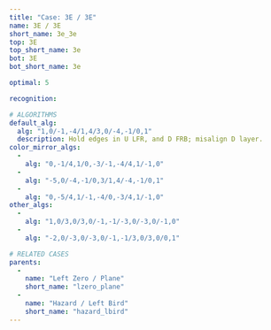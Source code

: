 ```yaml
---
title: "Case: 3E / 3E"
name: 3E / 3E
short_name: 3e_3e
top: 3E
top_short_name: 3e
bot: 3E
bot_short_name: 3e

optimal: 5

recognition:

# ALGORITHMS
default_alg:
  alg: "1,0/-1,-4/1,4/3,0/-4,-1/0,1"
  description: Hold edges in U LFR, and D FRB; misalign D layer.
color_mirror_algs:
  -
    alg: "0,-1/4,1/0,-3/-1,-4/4,1/-1,0"
  -
    alg: "-5,0/-4,-1/0,3/1,4/-4,-1/0,1"
  -
    alg: "0,-5/4,1/-1,-4/0,-3/4,1/-1,0"
other_algs:
  -
    alg: "1,0/3,0/3,0/-1,-1/-3,0/-3,0/-1,0"
  -
    alg: "-2,0/-3,0/-3,0/-1,-1/3,0/3,0/0,1"

# RELATED CASES
parents:
  -
    name: "Left Zero / Plane"
    short_name: "lzero_plane"
  -
    name: "Hazard / Left Bird"
    short_name: "hazard_lbird"
---
```


